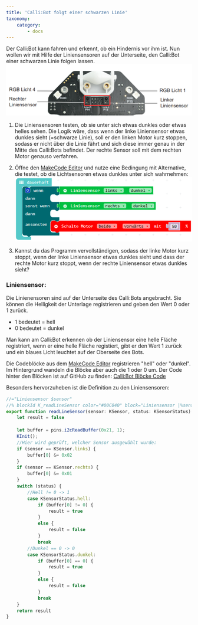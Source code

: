 ```yaml
---
title: 'Calli:Bot folgt einer schwarzen Linie'
taxonomy:
    category:
        - docs
---
```


Der Calli:Bot kann fahren und erkennt, ob ein Hindernis vor ihm ist. Nun wollen wir mit Hilfe der Liniensensoren auf der Unterseite, den Calli:Bot einer schwarzen Linie folgen lassen.
![alt](./line.png)

1. Die Liniensensoren testen, ob sie unter sich etwas dunkles oder etwas helles sehen. Die Logik wäre, dass wenn der linke Liniensensor etwas dunkles sieht (=schwarze Linie), soll er den linken Motor kurz stoppen, sodass er nicht über die Linie fährt und sich diese immer genau in der Mitte des Calli:Bots befindet. Der rechte Sensor soll mit dem rechten Motor genauso verfahren.

2. Öffne den [MakeCode Editor](https://makecode.calliope.cc/) und nutze eine Bedingung mit Alternative, die testet, ob die Lichtsensoren etwas dunkles unter sich wahrnehmen:
![alt](./line2.png)

3. Kannst du das Programm vervollständigen, sodass der linke Motor kurz stoppt, wenn der linke Liniensensor etwas dunkles sieht und dass der rechte Motor kurz stoppt, wenn der rechte Liniensensor etwas dunkles sieht?

### Liniensensor:
Die Linienensoren sind auf der Unterseite des Calli:Bots angebracht. Sie können die Helligkeit der Unterlage registrieren und geben den Wert 0 oder 1 zurück.
- 1 bedeutet = hell
- 0 bedeutet = dunkel

Man kann am Calli:Bot erkennen ob der Liniensensor eine helle Fläche registriert, wenn er eine helle Fläche registiert, gibt er den Wert 1 zurück und ein blaues Licht leuchtet auf der Oberseite des Bots.

Die Codeblöcke aus dem [MakeCode Editor](https://makecode.calliope.cc/) registrieren "hell" oder "dunkel". Im Hintergrund wandeln die Blöcke aber auch die 1 oder 0 um. Der Code hinter den Blöcken ist auf GitHub zu finden:  [Calli:Bot Blöcke Code](https://github.com/Sulkar/Callibot/blob/master/Knotech.ts)

Besonders hervorzuheben ist die Definition zu den Liniensensoren:

```javascript
//="Liniensensor $sensor"
//% blockId K_readLineSensor color="#00C040" block="Liniensensor |%sensor| |%status"
export function readLineSensor(sensor: KSensor, status: KSensorStatus): boolean {
    let result = false

    let buffer = pins.i2cReadBuffer(0x21, 1);
    KInit();
    //Hier wird geprüft, welcher Sensor ausgewählt wurde:
    if (sensor == KSensor.links) {
        buffer[0] &= 0x02
    }
    if (sensor == KSensor.rechts) {
        buffer[0] &= 0x01
    }
    switch (status) {
      	//Hell != 0 -> 1
        case KSensorStatus.hell:
            if (buffer[0] != 0) {
                result = true
            }
            else {
                result = false
            }
            break
      	//Dunkel == 0 -> 0
        case KSensorStatus.dunkel:
            if (buffer[0] == 0) {
                result = true
            }
            else {
                result = false
            }
            break
    }
    return result
}
```
